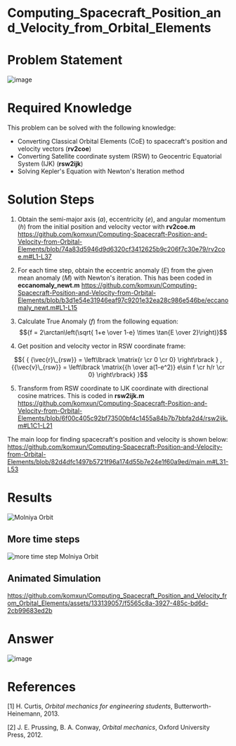# Computing_Spacecraft_Position_and_Velocity_from_Orbital_Elements

# Problem Statement
![image](https://github.com/komxun/Computing_Spacecraft_Position_and_Velocity_from_Orbital_Elements/assets/133139057/c304eb6d-80eb-4c15-8747-1a997c4fe715)

# Required Knowledge
This problem can be solved with the following knowledge:
- Converting Classical Orbital Elements (CoE) to spacecraft's position and velocity vectors (**rv2coe**)
- Converting Satellite coordinate system (RSW) to Geocentric Equatorial System (IJK) (**rsw2ijk**)
- Solving Kepler's Equation with Newton's Iteration method 

# Solution Steps
1. Obtain the semi-major axis ($a$), eccentricity ($e$), and angular momentum ($h$) from the initial position and velocity vector with **rv2coe.m**
https://github.com/komxun/Computing-Spacecraft-Position-and-Velocity-from-Orbital-Elements/blob/74a83d5946d9d6320cf3412625b9c206f7c30e79/rv2coe.m#L1-L37

2. For each time step, obtain the eccentric anomaly ($E$) from the given mean anomaly ($M$) with Newton's iteration. This has been coded in **eccanomaly_newt.m**
https://github.com/komxun/Computing-Spacecraft-Position-and-Velocity-from-Orbital-Elements/blob/b3d1e54e31946eaf97c9201e32ea28c986e546be/eccanomaly_newt.m#L1-L15

3. Calculate True Anomaly ($f$) from the following equation:
$${f = 2\arctan\left(\sqrt{ 1+e \over 1-e} \times \tan{E \over 2}\right)}$$
4. Get position and velocity vector in RSW coordinate frame:

$${  { {\vec{r}\_{rsw}} = \left\lbrack \matrix{r \cr 0 \cr 0} \right\rbrack } ,{{\vec{v}\_{rsw}} = \left\lbrack \matrix{{h \over a(1-e^2)} e\sin f \cr h/r \cr 0} \right\rbrack} }$$


5. Transform from RSW coordinate to IJK coordinate with directional cosine matrices. This is coded in **rsw2ijk.m**
https://github.com/komxun/Computing-Spacecraft-Position-and-Velocity-from-Orbital-Elements/blob/6f00c405c92bf73500bf4c1455a84b7b7bbfa2d4/rsw2ijk.m#L1C1-L21



The main loop for finding spacecraft's position and velocity is shown below:
https://github.com/komxun/Computing-Spacecraft-Position-and-Velocity-from-Orbital-Elements/blob/82d4dfc1497b5721f96a174d55b7e24e1f60a9ed/main.m#L31-L53



# Results
![Molniya Orbit](https://github.com/komxun/Computing_Spacecraft_Position_and_Velocity_from_Orbital_Elements/assets/133139057/a3c8cfee-14ae-461b-9494-12cfe1bf4d67)

## More time steps
![more time step Molniya Orbit](https://github.com/komxun/Computing_Spacecraft_Position_and_Velocity_from_Orbital_Elements/assets/133139057/4f77d179-9aa1-42c5-95c8-685c3b4316be)

## Animated Simulation
https://github.com/komxun/Computing_Spacecraft_Position_and_Velocity_from_Orbital_Elements/assets/133139057/f5565c8a-3927-485c-bd6d-2cb99683ed2b

# Answer
![image](https://github.com/komxun/Computing_Spacecraft_Position_and_Velocity_from_Orbital_Elements/assets/133139057/57b80984-a94a-4e2f-8710-04a03e4a0aa0)

# References
[1] H. Curtis, _Orbital mechanics for engineering students_, Butterworth-Heinemann, 2013.

[2] J. E. Prussing, B. A. Conway, _Orbital mechanics_, Oxford University Press, 2012.
